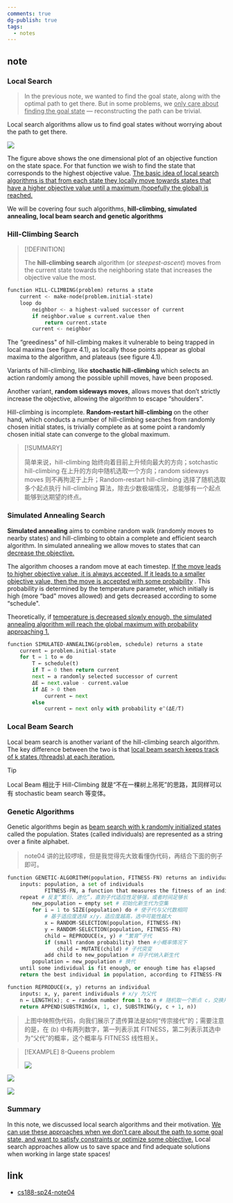 ```yaml
---
comments: true
dg-publish: true
tags:
  - notes
---
```


## note

### Local Search

> In the previous note, we wanted to find the goal state, along with the optimal path to get there. But in some problems, we <u>only care about finding the goal state</u>  — reconstructing the path can be trivial.

Local search algorithms allow us to find goal states without worrying about the path to get there.

![](attachments/04_Local-Search.png)

The figure above shows the one dimensional plot of an objective function on the state space. For that function we wish to find the state that corresponds to the highest objective value. <u>The basic idea of local search algorithms is that from each state they locally move towards states that have a higher objective value until a maximum (hopefully the global) is reached. </u> 

We will be covering four such algorithms, **hill-climbing, simulated annealing, local beam search and genetic algorithms**

### Hill-Climbing Search

> [!DEFINITION]
>
> The **hill-climbing search** algorithm (or _steepest-ascent_) moves from the current state towards the neighboring state that increases the objective value the most.

```python title="pseudocode for hill-climbing"
function HILL-CLIMBING(problem) returns a state
    current <- make-node(problem.initial-state)
    loop do
        neighbor <- a highest-valued successor of current
        if neighbor.value ≤ current.value then
            return current.state
        current <- neighbor
```

The “greediness" of hill-climbing makes it vulnerable to being trapped in local maxima (see figure 4.1), as locally those points appear as global maxima to the algorithm, and plateaus (see figure 4.1). 

Variants of hill-climbing, like **stochastic hill-climbing** which selects an action randomly among the possible uphill moves, have been proposed. 

Another variant, **random sideways moves**, allows moves that don’t strictly increase the objective, allowing the algorithm to escape “shoulders".

Hill-climbing is incomplete. **Random-restart hill-climbing** on the other hand, which conducts a number of hill-climbing searches from randomly chosen initial states, is trivially complete as at some point a randomly chosen initial state can converge to the global maximum.

> [!SUMMARY]
>
> 简单来说，hill-climbing 始终向着目前上升倾向最大的方向；sotchastic hill-climbing 在上升的方向中随机选取一个方向；random sideways moves 则不再拘泥于上升；Random-restart hill-climbing 选择了随机选取多个起点执行 hill-climbing 算法，除去少数极端情况，总能够有一个起点能够到达期望的终点。

### Simulated Annealing Search

**Simulated annealing** aims to combine random walk (randomly moves to nearby states) and hill-climbing to obtain a complete and efficient search algorithm. In simulated annealing we allow moves to states that can <u>decrease the objective.</u> 

The algorithm chooses a random move at each timestep. <u>If the move leads to higher objective value, it is always accepted. If it leads to a smaller objective value, then the move is accepted with some probability</u> . This probability is determined by the temperature parameter, which initially is high (more “bad" moves allowed) and gets decreased according to some “schedule". 

Theoretically, if <u>temperature is decreased slowly enough, the simulated annealing algorithm will reach the global maximum with probability approaching 1.</u> 

```python title="pseudocode for simulated annealing"
function SIMULATED-ANNEALING(problem, schedule) returns a state
    current ← problem.initial-state
    for t = 1 to ∞ do
        T ← schedule(t)
        if T = 0 then return current
        next ← a randomly selected successor of current
        ΔE ← next.value - current.value
        if ΔE > 0 then
            current ← next
        else
            current ← next only with probability e^(ΔE/T)
```

### Local Beam Search

Local beam search is another variant of the hill-climbing search algorithm. The key difference between the two is that <u>local beam search keeps track of k states (threads) at each iteration.</u> 

> [!TIP]
>
> Local Beam 相比于 Hill-Climbing 就是“不在一棵树上吊死”的思路，其同样可以有 stochastic beam search 等变体。

### Genetic Algorithms

Genetic algorithms begin as <u>beam search with k randomly initialized states</u>  called the population. States (called individuals) are represented as a string over a finite alphabet.

> note04 讲的比较啰嗦，但是我觉得先大致看懂伪代码，再结合下面的例子即可。

```python title="pseudocode for genetic algorithm"
function GENETIC-ALGORITHM(population, FITNESS-FN) returns an individual
    inputs: population, a set of individuals
            FITNESS-FN, a function that measures the fitness of an individual
    repeat # 反复“繁衍、进化”，直到子代适应性足够强，或者时间足够长
        new_population ← empty set # 初始化新生代为空集
        for i = 1 to SIZE(population) do # 使子代与父代数相同
            # 基于适应度选择 x/y，适应度越高，选中可能性越大
            x ← RANDOM-SELECTION(population, FITNESS-FN) 
            y ← RANDOM-SELECTION(population, FITNESS-FN)
            child ← REPRODUCE(x, y) # “繁育”子代
            if (small random probability) then #小概率情况下 
                child ← MUTATE(child) # 子代突变
            add child to new_population # 将子代纳入新生代
        population ← new_population # 换代
    until some individual is fit enough, or enough time has elapsed
    return the best individual in population, according to FITNESS-FN

function REPRODUCE(x, y) returns an individual
    inputs: x, y, parent individuals # x/y 为父代
    n ← LENGTH(x); c ← random number from 1 to n # 随机取一个断点 c，交换片段
    return APPEND(SUBSTRING(x, 1, c), SUBSTRING(y, c + 1, n))
```

> 上图中映照伪代码，向我们展示了遗传算法是如何“传宗接代”的；需要注意的是，在 (b) 中有两列数字，第一列表示其 FITNESS，第二列表示其选中为“父代”的概率，这个概率与 FITNESS 线性相关。

> [!EXAMPLE] 8-Queens problem
>
> ![](attachments/04_Local-Search-1.png)

![](attachments/04_Local-Search-2.png)

![](attachments/04_Local-Search-3.png)

### Summary

In this note, we discussed local search algorithms and their motivation. <u>We can use these approaches when we don’t care about the path to some goal state, and want to satisfy constraints or optimize some objective.</u>  Local search approaches allow us to save space and find adequate solutions when working in large state spaces!

## link

- [cs188-sp24-note04](../materials/original_note/cs188-sp24-note04.pdf)